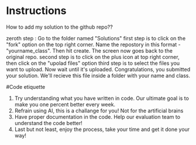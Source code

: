 # Instructions

How to add my solution to the github repo??

zeroth step : Go to the folder named "Solutions" 
first step is to click on the "fork" option on the top right corner. Name the repostory in this format - "yourname_class". Then hit create. The screen now goes back to the original repo. 
second step is to click on the plus icon at top right corner, then click on the "upolad files" option
third step is to select the files you want to upload. Now wait until it's uploaded. Congratulations, you submitted your solution. 
We'll recieve this file inside a folder with your name and class.

#Code etiquette 

1) Try understanding what you have
written in code.
Our ultimate goal is to make you one
percent better every week.
2) Refrain using AI, this is a challange for you!
Not for the artificial brains
3) Have proper documentation in the code. Help our evaluation team to understand the code better!
4) Last but not least, enjoy the process, take your time and get it done your way!
